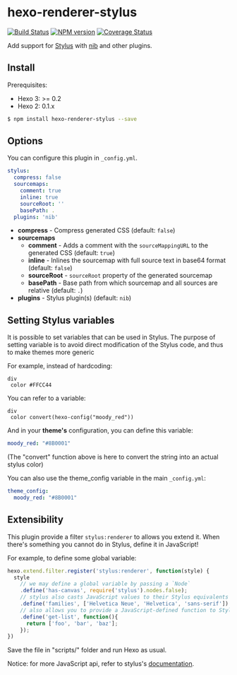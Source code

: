 # hexo-renderer-stylus

[![Build Status](https://github.com/hexojs/hexo-renderer-stylus/workflows/Tester/badge.svg)](https://github.com/hexojs/hexo-renderer-stylus/actions/workflows/tester.yml)
[![NPM version](https://badge.fury.io/js/hexo-renderer-stylus.svg)](https://www.npmjs.com/package/hexo-renderer-stylus)
[![Coverage Status](https://img.shields.io/coveralls/hexojs/hexo-renderer-stylus.svg)](https://coveralls.io/r/hexojs/hexo-renderer-stylus?branch=master)

Add support for [Stylus] with [nib] and other plugins.

## Install

Prerequisites:
- Hexo 3: >= 0.2
- Hexo 2: 0.1.x

``` bash
$ npm install hexo-renderer-stylus --save
```

## Options

You can configure this plugin in `_config.yml`.

``` yaml
stylus:
  compress: false
  sourcemaps:
    comment: true
    inline: true
    sourceRoot: ''
    basePath: .
  plugins: 'nib'
```

- **compress** - Compress generated CSS (default: `false`)
- **sourcemaps**
  - **comment** - Adds a comment with the `sourceMappingURL` to the generated CSS (default: `true`)
  - **inline** - Inlines the sourcemap with full source text in base64 format (default: `false`)
  - **sourceRoot** - `sourceRoot` property of the generated sourcemap
  - **basePath** - Base path from which sourcemap and all sources are relative (default: `.`)
- **plugins** - Stylus plugin(s) (default: `nib`)

## Setting Stylus variables

It is possible to set variables that can be used in Stylus.
The purpose of setting variable is to avoid direct modification of the Stylus code,
and thus to make themes more generic

For example, instead of hardcoding:
```stylus
div
 color #FFCC44
```

You can refer to a variable:
```stylus
div
 color convert(hexo-config("moody_red"))
```

And in your **theme's** configuration, you can define this variable:
```yml
moody_red: "#8B0001"
```

(The "convert" function above is here to convert the string into an actual stylus color)

You can also use the theme_config variable in the main `_config.yml`:
```yml
theme_config:
  moody_red: "#8B0001"
```

[Stylus]: http://stylus-lang.com/
[nib]: http://stylus.github.io/nib/

## Extensibility

This plugin provide a filter `stylus:renderer` to allows you extend it. When there's something you cannot do in Stylus, define it in JavaScript!

For example, to define some global variable:

```js
hexo.extend.filter.register('stylus:renderer', function(style) {
  style
    // we may define a global variable by passing a `Node`
    .define('has-canvas', require('stylus').nodes.false);
    // stylus also casts JavaScript values to their Stylus equivalents when possible
    .define('families', ['Helvetica Neue', 'Helvetica', 'sans-serif'])
    // also allows you to provide a JavaScript-defined function to Stylus
    .define('get-list', function(){
      return ['foo', 'bar', 'baz'];
    });
})
```

Save the file in "scripts/" folder and run Hexo as usual.

Notice: for more JavaScript api, refer to stylus's [documentation](http://stylus-lang.com/docs/js.html).
